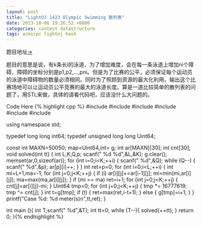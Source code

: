 ```yaml
---
layout: post
title: "LightOJ 1423 Olympic Swimming 散列表"
date: 2013-10-06 19:26:52 +0800
categories: contest datastructure
tags: acmicpc lightoj hash
---
```

题目地址<a title="LightOJ 1423" href="http://lightoj.com/volume_showproblem.php?problem=1423" target="_blank">-></a>

题目的意思是说，有k条长l的泳道，为了增加难度，会在每一条泳道上增加ni个障碍，障碍的坐标分别是p1,p2,...,pni。但是为了比赛的公平，必须保证每个运动员的泳道中障碍物的数量必须相同。同时为了照顾到资源的最大化利用，输出这个比赛场地可以让运动员公平竞赛的最大的泳道长度。算是一道比较简单的散列表的问题了，用STL来做，具体的请看代码吧，应该没什么大问题的。

Code Here
{% highlight cpp %}
#include <cstring>
#include <cstdio>
#include <cmath>
#include <algorithm>
#include <iostream>
#include <map>

using namespace std;

typedef long long int64;
typedef unsigned long long Uint64;

const int MAXN=50050;
map<Uint64,int> g;
int ar[MAXN][30];
int cnt[30];
void solved(int tt) {
    int L,K,Q,p;
    scanf(" %d %d",&L,&K);
    g.clear();
    memset(ar,0,sizeof(ar));
    for (int i=0;i<K;++i) {
        scanf(" %d",&Q);
        while (Q--) {
            scanf(" %d",&p);
            ar[p][i]++;
        }
    }
    int ret=p=0;
    for (int i=0;i<L;++i) {
        int mi=L+1,ma=-1;
        for (int j=0;j<K;++j) {
            if (i) ar[i][j]+=ar[i-1][j];
            mi=min(mi,ar[i][j]);
            ma=max(ma,ar[i][j]);
        }
        if (mi == ma) ret=i+1;
        for (int j=0;j<K;++j) {
            cnt[j]=ar[i][j]-mi;
        }
        Uint64 tmp=0;
        for (int j=0;j<K;++j) {
            tmp *= 16777619;
            tmp ^= cnt[j];
        }
        int t=g[tmp];
        if (t) {
            ret=max(ret,i-t+1);
        }
        else {
            g[tmp]=i+1;
        }
    }
    printf("Case %d: %d meter(s)n",tt,ret);
}

int main (){
    int T;scanf(" %d",&T);
    int tt=0;
    while (T--){
        solved(++tt);
    }
    return 0;
}{% endhighlight %}
